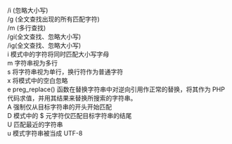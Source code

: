 /i (忽略大小写)<br />
/g (全文查找出现的所有匹配字符)<br />
/m (多行查找)<br />
/gi(全文查找、忽略大小写)<br />
/ig(全文查找、忽略大小写)<br />
i 模式中的字符将同时匹配大小写字母<br />
m 字符串视为多行<br />
s 将字符串视为单行，换行符作为普通字符<br />
x 将模式中的空白忽略<br />
e preg_replace() 函数在替换字符串中对逆向引用作正常的替换，将其作为 PHP 代码求值，并用其结果来替换所搜索的字符串。<br />
A 强制仅从目标字符串的开头开始匹配<br />
D 模式中的 $ 元字符仅匹配目标字符串的结尾<br />
U 匹配最近的字符串<br />
u 模式字符串被当成 UTF-8<br />